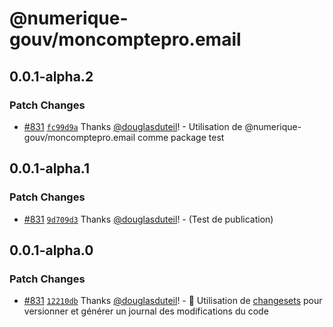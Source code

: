 # @numerique-gouv/moncomptepro.email

## 0.0.1-alpha.2

### Patch Changes

- [#831](https://github.com/numerique-gouv/moncomptepro/pull/831) [`fc99d9a`](https://github.com/numerique-gouv/moncomptepro/commit/fc99d9a466ef61fe07430960eb17f8c499b3a542) Thanks [@douglasduteil](https://github.com/douglasduteil)! - Utilisation de @numerique-gouv/moncomptepro.email comme package test

## 0.0.1-alpha.1

### Patch Changes

- [#831](https://github.com/numerique-gouv/moncomptepro/pull/831) [`9d709d3`](https://github.com/numerique-gouv/moncomptepro/commit/9d709d35dfcfd02f13fcf08ad7d5bc2758ae3a47) Thanks [@douglasduteil](https://github.com/douglasduteil)! - (Test de publication)

## 0.0.1-alpha.0

### Patch Changes

- [#831](https://github.com/numerique-gouv/moncomptepro/pull/831) [`12210db`](https://github.com/numerique-gouv/moncomptepro/commit/12210db70259929426bc1272d9594557b71869a7) Thanks [@douglasduteil](https://github.com/douglasduteil)! - 🦋 Utilisation de [changesets](https://github.com/changesets/changesets) pour versionner et générer un journal des modifications du code
